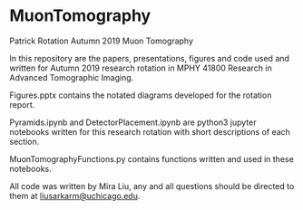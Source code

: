 # MuonTomography
Patrick Rotation Autumn 2019
Muon Tomography

In this repository are the papers, presentations, figures and code used and written for Autumn 2019 research rotation in MPHY 41800 Research in Advanced Tomographic Imaging.

Figures.pptx contains the notated diagrams developed for the rotation report. 

Pyramids.ipynb and DetectorPlacement.ipynb are python3 jupyter notebooks written for this research rotation with short descriptions of each section.

MuonTomographyFunctions.py contains functions written and used in these notebooks. 

All code was written by Mira Liu, any and all questions should be directed to them at liusarkarm@uchicago.edu.
